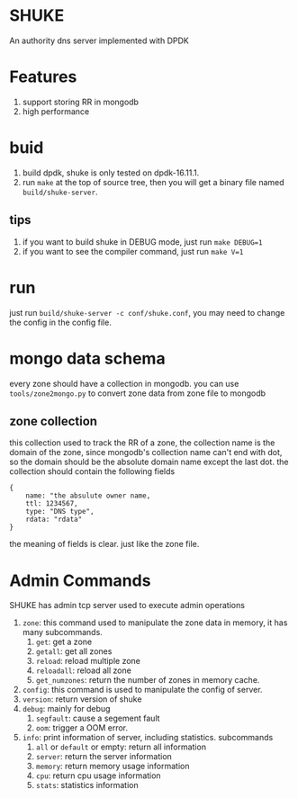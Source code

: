 # SHUKE
An authority dns server implemented with DPDK

# Features
1. support storing RR in mongodb
2. high performance

# buid
1. build dpdk, shuke is only tested on dpdk-16.11.1.
2. run `make` at the top of source tree, then you will get a binary file named `build/shuke-server`.

## tips
1. if you want to build shuke in DEBUG mode, just run `make DEBUG=1`
2. if you want to see the compiler command, just run `make V=1`

# run
just run `build/shuke-server -c conf/shuke.conf`, 
you may need to change the config in the config file.

# mongo data schema
every zone should have a collection in mongodb. you can use 
`tools/zone2mongo.py` to convert zone data from zone file to mongodb

## zone collection
this collection used to track the RR of a zone, 
the collection name is the domain of the zone, since mongodb's
collection name can't end with dot, so the domain should be the
absolute domain name except the last dot.
the collection should contain the following fields

    {
        name: "the absulute owner name,
        ttl: 1234567,
        type: "DNS type",
        rdata: "rdata"
    }
    
the meaning of fields is clear. just like the zone file.

# Admin Commands
SHUKE has admin tcp server used to execute admin operations
 
1. `zone`: this command used to manipulate the zone data in memory, it has many subcommands.
    1. `get`: get a zone
    2. `getall`: get all zones
    3. `reload`: reload  multiple zone
    4. `reloadall`: reload all zone
    5. `get_numzones`: return the number of zones in memory cache.
2. `config`: this command is used to manipulate the config of server.
3. `version`: return version of shuke
4. `debug`: mainly for debug
    1. `segfault`: cause a segement fault
    2. `oom`: trigger a OOM error.
5. `info`: print information of server, including statistics. subcommands
    1. `all` or `default` or empty: return all information
    2. `server`: return the server information
    3. `memory`: return memory usage information
    4. `cpu`: return cpu usage information
    5. `stats`: statistics information
